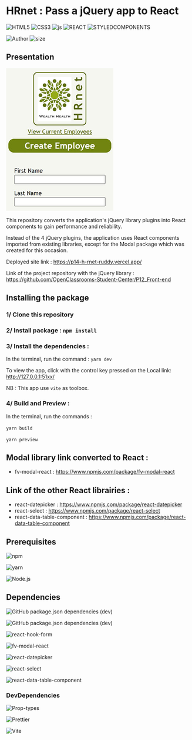 # HRnet : Pass a jQuery app to React

![HTML5](https://img.shields.io/badge/HTML5-E34F26?style=for-the-badge&logo=html5&logoColor=white)
![CSS3](https://img.shields.io/badge/CSS3-1572B6?style=for-the-badge&logo=css3&logoColor=white)
![js](https://img.shields.io/badge/JavaScript-F7DF1E?style=for-the-badge&logo=javascript&logoColor=black)
![REACT](https://img.shields.io/badge/React-303540?style=for-the-badge&logo=react&logoColor=61DAFB)
![STYLEDCOMPONENTS](https://img.shields.io/badge/Styled--Components-b758ad?style=for-the-badge&logo=styled-components&logoColor=61DAFB)

![Author](<https://img.shields.io/badge/Author-Fabien Varlet-"?style=for-the-badge&color=darkgoldenrod>)
![size](https://img.shields.io/github/repo-size/FABIEN-T/P14_HRnet?style=for-the-badge)

## Presentation

![SNAPSHOT](/src/assets/Snapshot_HRnet.jpg "Titre de l'image")

This repository converts the application's jQuery library plugins into React components to gain performance and reliability.

Instead of the 4 jQuery plugins, the application uses React components imported from existing libraries, except for the Modal package which was created for this occasion.

Deployed site link : https://p14-h-rnet-ruddy.vercel.app/

Link of the project repository with the jQuery library : https://github.com/OpenClassrooms-Student-Center/P12_Front-end

## Installing the package

### 1/ Clone this repository

### 2/ Install package : `npm install`

### 3/ Install the dependencies :

In the terminal, run the command : `yarn dev`

To view the app, click with the control key pressed on the Local link: http://127.0.0.1:51xx/

NB : This app use `vite` as toolbox.

### 4/ Build and Preview :

In the terminal, run the commands :

`yarn build`

`yarn preview`

## Modal library link converted to React :

- fv-modal-react : https://www.npmjs.com/package/fv-modal-react

## Link of the other React librairies :

- react-datepicker : https://www.npmjs.com/package/react-datepicker
- react-select : https://www.npmjs.com/package/react-select
- react-data-table-component : https://www.npmjs.com/package/react-data-table-component

## Prerequisites

![npm](https://img.shields.io/badge/npm-9.1.3-%23000000?style=flat-square&logo=npm&logoColor=white)

![yarn](https://img.shields.io/badge/yarn-1.22.19-%232C8EBB?style=flat-square&logo=yarn&logoColor=white)

![Node.js](https://img.shields.io/badge/Node.js-16.14.0-43853D?style=flat-square&logo=node.js&logoColor=white)

## Dependencies

![GitHub package.json dependencies (dev)](https://img.shields.io/github/package-json/dependency-version/FABIEN-T/P14_HRnet/react?label=REACT&logo=react&logoColor=61DAFB&color=303540&style=flat-square)

<!-- ![GitHub package.json dependencies (dev)](https://img.shields.io/github/package-json/dependency-version/FABIEN-T/P14_HRnet/react-dom?label=REACT-DOM&logo=react&logoColor=61DAFB&color=303540&style=flat-square) -->

![GitHub package.json dependencies (dev)](https://img.shields.io/github/package-json/dependency-version/FABIEN-T/P14-modal-react/styled-components?label=Styled-Components&logo=styled-components&logoColor=b758ad&color=b758ad&style=flat-square)

![react-hook-form](https://img.shields.io/badge/react--hook--form-%5E7.43.9-blue)

![fv-modal-react](https://img.shields.io/badge/fv--modal--react-%5E0.1.3-blue)

![react-datepicker](https://img.shields.io/badge/react--datepicker-%5E4.11.0-blue)

![react-select](https://img.shields.io/badge/react--select-%5E5.7.3-blue)

![react-data-table-component](https://img.shields.io/badge/react--data--table--component-%5E7.5.3-blue)

### DevDependencies

<!-- ![GitHub package.json devDependencies version (dev)](https://img.shields.io/github/package-json/devDependency-version/FABIEN-T/P14_HRnet/prop-types?label=Prop-types&color=303540&style=flat-square) -->

![Prop-types](https://img.shields.io/badge/Prop--types-%5E15.8.1-blue)

![Prettier](https://img.shields.io/badge/Prettier-^2.8.8-blue?style=flat-square)

![Vite](https://img.shields.io/badge/Vite-^4.3.5-blue?style=flat-square)
